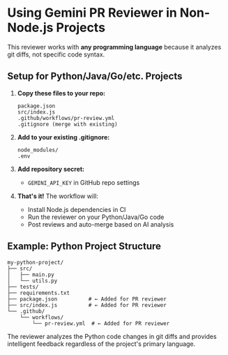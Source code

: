 # Using Gemini PR Reviewer in Non-Node.js Projects

This reviewer works with **any programming language** because it analyzes git diffs, not specific code syntax.

## Setup for Python/Java/Go/etc. Projects

1. **Copy these files to your repo:**
   ```
   package.json
   src/index.js
   .github/workflows/pr-review.yml
   .gitignore (merge with existing)
   ```

2. **Add to your existing .gitignore:**
   ```
   node_modules/
   .env
   ```

3. **Add repository secret:**
   - `GEMINI_API_KEY` in GitHub repo settings

4. **That's it!** The workflow will:
   - Install Node.js dependencies in CI
   - Run the reviewer on your Python/Java/Go code
   - Post reviews and auto-merge based on AI analysis

## Example: Python Project Structure
```
my-python-project/
├── src/
│   ├── main.py
│   └── utils.py
├── tests/
├── requirements.txt
├── package.json          # ← Added for PR reviewer
├── src/index.js          # ← Added for PR reviewer  
└── .github/
    └── workflows/
        └── pr-review.yml  # ← Added for PR reviewer
```

The reviewer analyzes the Python code changes in git diffs and provides intelligent feedback regardless of the project's primary language.